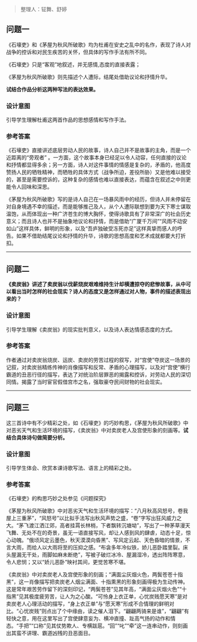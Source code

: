 > 整理人：钲舞、舒婷

## 问题一

《石壕吏》和《茅屋为秋风所破歌》均为杜甫在安史之乱中的名作，表现了诗人对战争的控诉和对民生疾苦的关怀，但具体的写作手法有所不同。

《石壕吏》只是“客观”地叙述，并无感情,态度的直接表露；

《茅屋为秋风所破歌》则先描述个人遭际，结尾处借助议论和抒情升华。

**试结合作品分析这两种写法的表达效果。**

### 设计意图

引导学生理解杜甫这两首作品的思想感情和写作手法。

### 参考答案

《石壕吏》直接讲述底层劳动人民的故事，诗人自己并不是故事的主角，而是一个近距离的“旁观者” 。一方面，这个故事本身已经足以令人动容，任何直接的议论和抒情都显得多余；另一方面，诗人对这件事情的情感是复杂的，矛盾的，他高度赞扬人民的牺牲精神，而牺牲的具体方式（战争所迫，差役所胁）又是他难以接受的，甚至是需要控诉的，这种复杂的感情也难以直接表达，而蕴含在叙述之中则更能令人回味和深思。

《茅屋为秋风所破歌》写的是诗人自己在一场暴风雨中的经历，但诗人并未停留在对自身境遇不幸的描述，而是能够推己及人，从个人遭际联想到要为天下寒士谋取温饱，从而体现出一种广济苍生的博大胸怀，使得诗歌具有了非常深广的社会历史意义；而且诗人也并不是抽象地议论和抒情，而是借助“广厦千万间”“风雨不动安如山”这样具体，鲜明的形象，以及“吾庐独破受冻死亦足”这样真挚而感人的呼告。如果不借助结尾议论和抒情的升华，诗歌的思想高度和艺术成就都要大打折扣。



------



## 问题二

**《卖炭翁》讲述了卖炭翁以伐薪烧炭艰难维持生计却横遭掠夺的悲惨故事，从中可以看出当时怎样的社会现实？诗人的态度又是怎样通过对人物，事件的描述表现出来的？**

### 设计意图

引导学生理解《卖炭翁》的现实批判意义，以及诗人表达情感态度的方式。

### 参考答案

作者通过对卖炭翁烧炭、运炭、卖炭的劳苦过程的叙写，对“宫使”夺炭这一场景的记叙，对卖炭翁精练传神的肖像描写和反常、矛盾的心理描写，以及对“宫使”横行霸道的丑恶行径的描写，表达了对统治阶层罪恶的揭露和控诉，对劳动人民的深切同情。揭露了当时宦官假借宫市之名，强取豪夺民间财物的社会现实。



------



## 问题三

这三首诗中有不少精彩之处，如《石壕吏》的巧妙构思，《茅屋为秋风所破歌》中对恶劣天气和生活环境的描写，《卖炭翁》中对卖炭老人及宫使形象的刻画等。**试结合具体诗句做简要分析。**

### 设计意图

引导学生体会、欣赏本课诗歌写法、语言上的精彩之处。

### 参考答案

《石壕吏》的构思巧妙之处参见《问题探究》

《茅屋为秋风所破歌》中对恶劣天气和生活环境的描写：“八月秋高风怒号，卷我屋上三重茅”，“风怒号”以比拟手法写出秋风声势之盛，“卷”字写出狂风威力之大。“茅飞渡江洒江郊，高者挂罥长林梢，下者飘转沉塘坳”，写出了一种茅草漫天飞舞、无处不在的奇景，虽无一语直接写风，却让人感到风的肆虐，动态十足，惊心动魄。“俄顷风定云墨色，秋天漠漠向昏黑”、写风定云起、天色昏暗的情景，不言大雨，而给人以大雨将至的压抑之感。“布衾多年冷似铁，娇儿恶卧踏里裂。床头屋漏无干处，雨脚如麻未断绝”，写被子破烂冰冷、屋漏湿冷，透出阵阵寒意，令人悲悯；又以“娇儿恶卧”映衬其间，更觉苦寒不堪。

《卖炭翁》中对卖炭老人及宫使形象的刻画；“满面尘灰烟火色，两鬓苍苍十指黑”，这一肖像描写把卖炭老人烟尘满面、十指熏黑的形象刻画得极为生动传神。这是常年艰苦劳作留下的深刻印记，“两鬓苍苍”见其年高，“满面尘灰烟火色”“十指黑”见其极度疲劳苦，让人为之心酸。“可怜身上衣正单，心忧炭贱愿天寒”是对卖炭老人心理活动的描写，“身上衣正单”与“愿天寒”形成不合情理的鲜明对比。“心忧炭贱”则点出了个中缘由，读之催人泪下。“翩翩两骑来是谁”，“翩翩”有轻快之意，用在这里写出了宫使肆意妄为、横冲直撞、趾高气扬的动作和情态。“手把”“口称”见其仗势欺人、专横跋扈。“回”“叱”“牵”这一连串动作，则刻画出其蛮不讲理、霸道凶残的丑恶面目。
